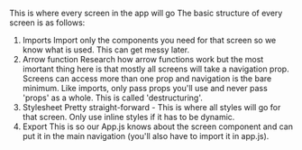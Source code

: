 This is where every screen in the app will go
The basic structure of every screen is as follows:

1. Imports
   Import only the components you need for that screen so we know what is used. This can get messy later.
2. Arrow function
   Research how arrow functions work but the most imortant thing here is that mostly all screens will take a navigation prop.
   Screens can access more than one prop and navigation is the bare minimum. Like imports, only pass props you'll use and never pass 'props' as a whole. This is called 'destructuring'.
3. Stylesheet
   Pretty straight-forward - This is where all styles will go for that screen. Only use inline styles if it has to be dynamic.
4. Export
   This is so our App.js knows about the screen component and can put it in the main navigation (you'll also have to import it in app.js).
